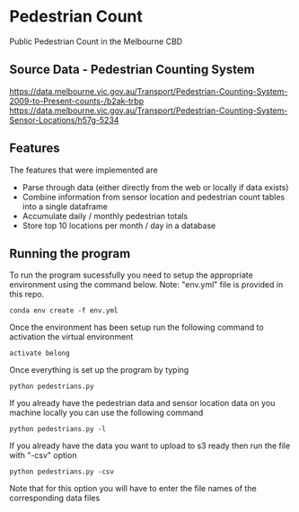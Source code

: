 # Pedestrian Count
Public Pedestrian Count in the Melbourne CBD

## Source Data - Pedestrian Counting System
https://data.melbourne.vic.gov.au/Transport/Pedestrian-Counting-System-2009-to-Present-counts-/b2ak-trbp
https://data.melbourne.vic.gov.au/Transport/Pedestrian-Counting-System-Sensor-Locations/h57g-5234 

## Features
The features that were implemented are 
- Parse through data (either directly from the web or locally if data exists)
- Combine information from sensor location and pedestrian count tables into a single dataframe
- Accumulate daily / monthly pedestrian totals
- Store top 10 locations per month / day in a database

## Running the program
To run the program sucessfully you need to setup the appropriate environment using the command below. Note: "env.yml" file is provided in this repo.
```
conda env create -f env.yml
```

Once the environment has been setup run the following command to activation the virtual environment
```
activate belong
```

Once everything is set up the program by typing
```
python pedestrians.py
```
If you already have the pedestrian data and sensor location data on you machine locally you can use the following command
```
python pedestrians.py -l
```
If you already have the data you want to upload to s3 ready then run the file with "-csv" option
```
python pedestrians.py -csv
```
Note that for this option you will have to enter the file names of the corresponding data files


